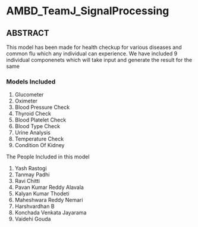 # AMBD_TeamJ_SignalProcessing

## ABSTRACT

This model has been made for health checkup for various diseases and common flu which any individual can experience. We have included 9 individual componenets which will take input and generate the result for the same

### Models Included
1. Glucometer
2. Oximeter
3. Blood Pressure Check
4. Thyroid Check
5. Blood Platelet Check
6. Blood Type Check
7. Urine Analysis
8. Temperature Check
9. Condition Of Kidney

The People Included in this model
1. Yash Rastogi
2. Tanmay Padhi
3. Ravi Chitti
4. Pavan Kumar Reddy Alavala
5. Kalyan Kumar Thodeti
6. Maheshwara Reddy Nemari
7. Harshvardhan B
8. Konchada Venkata Jayarama
9. Vaidehi Gouda
